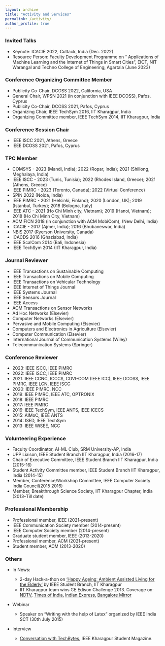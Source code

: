 ```yaml
---
layout: archive
title: "Activity and Services"
permalink: /activity/
author_profile: true
---
```


### Invited Talks
* Keynote: ICACIE 2022, Cuttack, India (Dec. 2022)
* Resource Person: Faculty Development Programme on “ Applications of Machine Learning and the Internet of Things in Smart Cities”, EICT, NIT Warangal and Techno College of Engineering, Agartala (June 2023)


### Conference Organizing Committee Member
* Publicity Co-Chair, DCOSS 2022, California, USA
* General Chair, WPSN 2021 (in conjunction with IEEE DCOSS), Pafos, Cyprus
* Publicity Co-Chair, DCOSS 2021, Pafos, Cyprus
* Organizing Chair, IEEE TechSym 2016, IIT Kharagpur, India
* Organizing Committee member, IEEE TechSym 2014, IIT Kharagpur, India


### Conference Session Chair
* IEEE ISCC 2021, Athens, Greece
* IEEE DCOSS 2021, Pafos, Cyprus


### TPC Member
* COMSYS - 2023 (Mandi, India); 2022 (Ropar, India); 2021 (Shillong, Meghalaya, India)
* IEEE ISCC - 2023 (Tunis, Tunisia); 2022 (Rhodes Island, Greece); 2021 (Athens, Greece)
* IEEE PIMRC - 2023 (Toronto, Canada); 2022 (Virtual Conference)
* SPIN 2022 (Noida, India)
* IEEE PIMRC - 2021 (Helsinki, Finland); 2020 (London, UK); 2019 (Istanbul, Turkey); 2018 (Bologna, Italy)
* IEEE ATC - 2021 (Ho Chi Minh city, Vietnam); 2019 (Hanoi, Vietnam); 2018 (Ho Chi Minh City, Vietnam)
* ACM FICN 2018 (in conjunction with ACM MobiCom), (New Delhi, India)
* ICACIE - 2017 (Ajmer, India); 2016 (Bhubaneswar, India)
* NBiS 2017 (Ryerson University, Canada)
* ICACDS 2016 (Ghaziabad, India)
* IEEE ScalCom 2014 (Bali, Indonesia)
* IEEE TechSym 2014 (IIT Kharagpur, India)


### Journal Reviewer
* IEEE Transactions on Sustainable Computing
* IEEE Transactions on Mobile Computing
* IEEE Transactions on Vehicular Technology
* IEEE Internet of Things Journal
* IEEE Systems Journal
* IEEE Sensors Journal
* IEEE Access
* ACM Transactions on Sensor Networks
* Ad Hoc Networks (Elsevier)
* Computer Networks (Elsevier)
* Pervasive and Mobile Computing (Elsevier)
* Computers and Electronics in Agriculture (Elsevier)
* Computer Communication (Elsevier)
* International Journal of Communication Systems (Wiley)
* Telecommunication Systems (Springer)


### Conference Reviewer
* 2023: IEEE ISCC, IEEE PIMRC
* 2022: IEEE ISCC, IEEE PIMRC
* 2021: IEEE CCNC, ICCCS, COVI-COM (IEEE ICC), IEEE DCOSS, IEEE PIMRC, IEEE LCN, IEEE ISCC
* 2020: IEEE PIMRC, NCC
* 2019: IEEE PIMRC, IEEE ATC, OPTRONIX
* 2018: IEEE PIMRC
* 2017: IEEE PIMRC
* 2016: IEEE TechSym, IEEE ANTS, IEEE ICECS
* 2015: AIMoC, IEEE ANTS
* 2014: ISED, IEEE TechSym
* 2013: IEEE WiSEE, NCC

### Volunteering Experience
* Faculty Coordinator, AI-ML Club, SRM University-AP, India
* UPP Liaison, IEEE Student Branch IIT Kharagpur, India (2016-17)
* Chair of Executive Committee, IEEE Student Branch IIT Kharagpur, India (2015-16)
* Student Activity Committee member, IEEE Student Branch IIT Kharagpur, India (2014-15)
* Member, Conference/Workshop Committee, IEEE Computer Society India Council(2015 2016)
* Member, Breakthrough Science Society, IIT Kharagpur Chapter, India (2013–Till date)


### Professional Membership
* Professional member, IEEE (2021-present)
* IEEE Communication Society member (2014-present)
* IEEE Computer Society member (2014-present)
* Graduate student member, IEEE (2013-2020)
* Professional member, ACM (2021-present)
* Student member, ACM (2013-2020)



### Others

* In News:
  * 2-day Hack-a-thon on [‘Happy Ageing: Ambient Assisted Living for the Elderly’](https://pulse.embs.org/september-2015/healthy-aging-hackathon-at-iit-kharagpur/) by IEEE Student Branch, IIT Kharagpur
  * IIT Kharagpur team wins GE Edison Challenge 2013. Coverage on: [NDTV](http://gadgets.ndtv.com/apps/news/iit-kharagpur-students-develop-mobile-app-that-detects-skin-cancer-diseases-461991), [Times of India](https://timesofindia.indiatimes.com/city/kolkata/Tech-tonic-for-tough-diseases/articleshow/27761991.cms), [Indian Express](#), [Bangalore Mirror](http://bangaloremirror.indiatimes.com/bangalore/others/tumour-post-partum-haemorrhage-smartphone-cancerous-tumour-malignant-tumours/articleshow/27602018.cms?)
  
* Webinar
  * Speaker on “Writing with the help of Latex” organized by IEEE India SCT (30th July 2015)
  
* Interview
  * [Conversation with TechBytes](http://techbytes-ieeekharagpur.blogspot.in/2017/02/hangout-with-tamoghna-ojha-organizing.html), IEEE Kharagpur Student Magazine.

